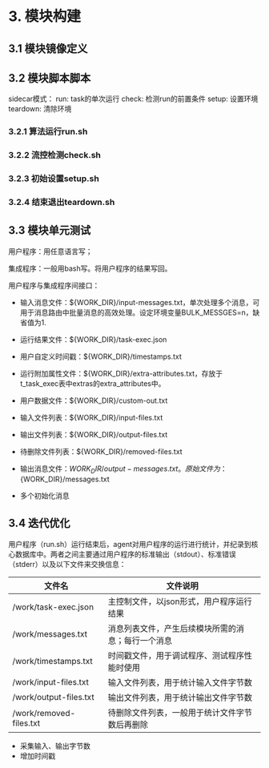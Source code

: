 # 3. 模块构建


## 3.1 模块镜像定义


## 3.2 模块脚本脚本

sidecar模式：
run: task的单次运行
check: 检测run的前置条件
setup: 设置环境
teardown: 清除环境

### 3.2.1 算法运行run.sh

### 3.2.2 流控检测check.sh

### 3.2.3 初始设置setup.sh

### 3.2.4 结束退出teardown.sh

## 3.3 模块单元测试

用户程序：用任意语言写；

集成程序：一般用bash写。将用户程序的结果写回。

用户程序与集成程序间接口：
- 输入消息文件：${WORK_DIR}/input-messages.txt，单次处理多个消息，可用于消息路由中批量消息的高效处理。设定环境变量BULK_MESSGES=n，缺省值为1.
- 运行结果文件：${WORK_DIR}/task-exec.json
- 用户自定义时间戳：${WORK_DIR}/timestamps.txt
- 运行附加属性文件：${WORK_DIR}/extra-attributes.txt，存放于t_task_exec表中extras的extra_attributes中。
- 用户数据文件：${WORK_DIR}/custom-out.txt
- 输入文件列表：${WORK_DIR}/input-files.txt
- 输出文件列表：${WORK_DIR}/output-files.txt
- 待删除文件列表：${WORK_DIR}/removed-files.txt
- 输出消息文件：${WORK_DIR}/output-messages.txt。原始文件为：${WORK_DIR}/messages.txt

- 多个初始化消息

## 3.4 迭代优化

用户程序（run.sh）运行结束后，agent对用户程序的运行进行统计，并纪录到核心数据库中。两者之间主要通过用户程序的标准输出（stdout）、标准错误（stderr）以及以下文件来交换信息：

|  文件名  |  文件说明    |
| --------- |  ------- |
| /work/task-exec.json |  主控制文件，以json形式，用户程序运行结果 |
| /work/messages.txt | 消息列表文件，产生后续模块所需的消息；每行一个消息 |
| /work/timestamps.txt |  时间戳文件，用于调试程序、测试程序性能时使用 |
| /work/input-files.txt |  输入文件列表，用于统计输入文件字节数 |
| /work/output-files.txt |  输出文件列表，用于统计输出文件字节数 |
| /work/removed-files.txt |  待删除文件列表，一般用于统计文件字节数后再删除 |

- 采集输入、输出字节数
- 增加时间戳
